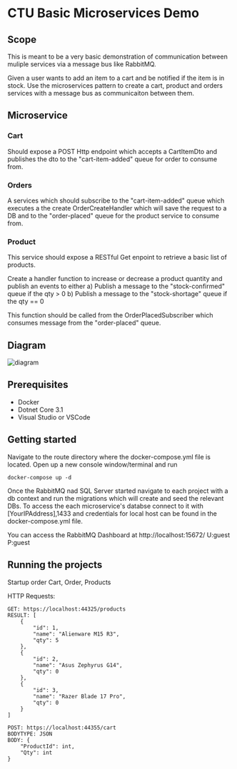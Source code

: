 # CTU Basic Microservices Demo

## Scope

This is meant to be a very basic demonstration of communication between muliple services via a message bus like RabbitMQ.

Given a user wants to add an item to a cart and be notified if the item is in stock. Use the microservices pattern to create a cart, product and orders services with a message bus as communicaiton between them.

## Microservice
### Cart 
Should expose a POST Http endpoint which accepts a CartItemDto and publishes the dto to the "cart-item-added" queue for order to consume from.

### Orders
A services which should subscribe to the "cart-item-added" queue which executes a the create OrderCreateHandler which will save the request to a DB and to the "order-placed" queue for the product service to consume from.

### Product

This service should expose a RESTful Get enpoint to retrieve a basic list of products. 

Create a handler function to increase or decrease a product quantity and publish an events to either 
a) Publish a message to the "stock-confirmed" queue if the qty > 0
b) Publish a message to the "stock-shortage" queue if the qty == 0 

This function should be called from the OrderPlacedSubscriber which consumes message from the "order-placed" queue.

## Diagram

![diagram](http://url/to/img.png)

## Prerequisites 

- Docker
- Dotnet Core 3.1
- Visual Studio or VSCode

## Getting started

 Navigate to the route directory where the docker-compose.yml file is located. Open up a new console window/terminal and run 

 ```
docker-compose up -d
 ```

Once the RabbitMQ nad SQL Server started navigate to each project with a db context and run the migrations which will create and seed the relevant DBs. To access the each microservice's databse connect to it with [YourIPAddress],1433 and credentials for local host can be found in the docker-compose.yml file.

You can access the RabbitMQ Dashboard at http://localhost:15672/ U:guest P:guest

## Running the projects

Startup order Cart, Order, Products

HTTP Requests:
```
GET: https://localhost:44325/products
RESULT: [
    {
        "id": 1,
        "name": "Alienware M15 R3",
        "qty": 5
    },
    {
        "id": 2,
        "name": "Asus Zephyrus G14",
        "qty": 0
    },
    {
        "id": 3,
        "name": "Razer Blade 17 Pro",
        "qty": 0
    }
]
```
```
POST: https://localhost:44355/cart
BODYTYPE: JSON
BODY: {
    "ProductId": int,
    "Qty": int
}
```
